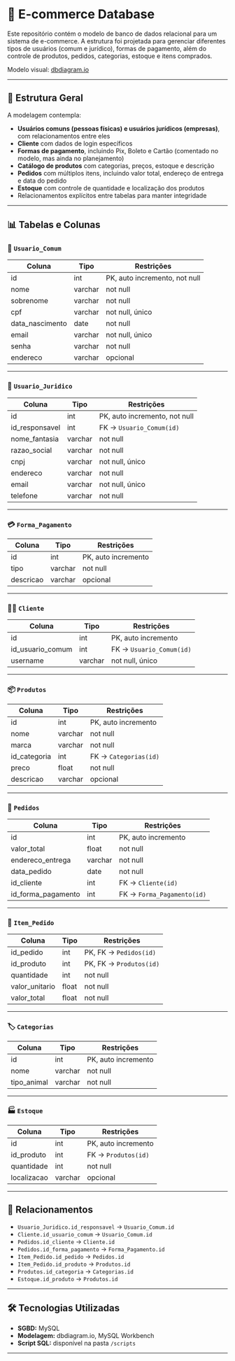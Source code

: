 # 🛒 E-commerce Database

Este repositório contém o modelo de banco de dados relacional para um sistema de e-commerce. A estrutura foi projetada para gerenciar diferentes tipos de usuários (comum e jurídico), formas de pagamento, além do controle de produtos, pedidos, categorias, estoque e itens comprados.

Modelo visual: [dbdiagram.io](https://dbdiagram.io/d/Projeto-Pet-Senai-6824d5045b2fc4582f9f8c42)

---

## 📐 Estrutura Geral

A modelagem contempla:

- **Usuários comuns (pessoas físicas) e usuários jurídicos (empresas)**, com relacionamentos entre eles
- **Cliente** com dados de login específicos
- **Formas de pagamento**, incluindo Pix, Boleto e Cartão (comentado no modelo, mas ainda no planejamento)
- **Catálogo de produtos** com categorias, preços, estoque e descrição
- **Pedidos** com múltiplos itens, incluindo valor total, endereço de entrega e data do pedido
- **Estoque** com controle de quantidade e localização dos produtos
- Relacionamentos explícitos entre tabelas para manter integridade

---

## 📊 Tabelas e Colunas

### 👤 `Usuario_Comum`

| Coluna          | Tipo         | Restrições                         |
|-----------------|--------------|------------------------------------|
| id              | int          | PK, auto incremento, not null      |
| nome            | varchar      | not null                           |
| sobrenome       | varchar      | not null                           |
| cpf             | varchar      | not null, único                    |
| data_nascimento | date         | not null                           |
| email           | varchar      | not null, único                    |
| senha           | varchar      | not null                           |
| endereco        | varchar      | opcional                           |

---

### 🏢 `Usuario_Juridico`

| Coluna         | Tipo     | Restrições                       |
|----------------|----------|----------------------------------|
| id             | int      | PK, auto incremento, not null    |
| id_responsavel | int      | FK → `Usuario_Comum(id)`         |
| nome_fantasia  | varchar  | not null                         |
| razao_social   | varchar  | not null                         |
| cnpj           | varchar  | not null, único                  |
| endereco       | varchar  | not null                         |
| email          | varchar  | not null, único                  |
| telefone       | varchar  | not null                         |

---

### 💳 `Forma_Pagamento`

| Coluna     | Tipo     | Restrições         |
|------------|----------|--------------------|
| id         | int      | PK, auto incremento|
| tipo       | varchar  | not null           |
| descricao  | varchar  | opcional           |

---

### 🧑‍💻 `Cliente`

| Coluna             | Tipo     | Restrições                            |
|--------------------|----------|---------------------------------------|
| id                 | int      | PK, auto incremento                   |
| id_usuario_comum   | int      | FK → `Usuario_Comum(id)`              |
| username           | varchar  | not null, único                       |

---

### 📦 `Produtos`

| Coluna     | Tipo     | Restrições                    |
|------------|----------|-------------------------------|
| id         | int      | PK, auto incremento           |
| nome       | varchar  | not null                      |
| marca      | varchar  | not null                      |
| id_categoria | int    | FK → `Categorias(id)`         |
| preco      | float    | not null                      |
| descricao  | varchar  | opcional                      |

---

### 🛒 `Pedidos`

| Coluna             | Tipo     | Restrições                            |
|--------------------|----------|---------------------------------------|
| id                 | int      | PK, auto incremento                   |
| valor_total        | float    | not null                              |
| endereco_entrega   | varchar  | not null                              |
| data_pedido        | date     | not null                              |
| id_cliente         | int      | FK → `Cliente(id)`                    |
| id_forma_pagamento | int      | FK → `Forma_Pagamento(id)`            |

---

### 📝 `Item_Pedido`

| Coluna             | Tipo     | Restrições                            |
|--------------------|----------|---------------------------------------|
| id_pedido          | int      | PK, FK → `Pedidos(id)`                |
| id_produto         | int      | PK, FK → `Produtos(id)`               |
| quantidade         | int      | not null                              |
| valor_unitario     | float    | not null                              |
| valor_total        | float    | not null                              |

---

### 🏷️ `Categorias`

| Coluna             | Tipo     | Restrições                            |
|--------------------|----------|---------------------------------------|
| id                 | int      | PK, auto incremento                   |
| nome               | varchar  | not null                              |
| tipo_animal        | varchar  | not null                              |

---

### 🏭 `Estoque`

| Coluna             | Tipo     | Restrições                            |
|--------------------|----------|---------------------------------------|
| id                 | int      | PK, auto incremento                   |
| id_produto         | int      | FK → `Produtos(id)`                   |
| quantidade         | int      | not null                              |
| localizacao        | varchar  | opcional                              |

---

## 🔗 Relacionamentos

- `Usuario_Juridico.id_responsavel` → `Usuario_Comum.id`
- `Cliente.id_usuario_comum` → `Usuario_Comum.id`
- `Pedidos.id_cliente` → `Cliente.id`
- `Pedidos.id_forma_pagamento` → `Forma_Pagamento.id`
- `Item_Pedido.id_pedido` → `Pedidos.id`
- `Item_Pedido.id_produto` → `Produtos.id`
- `Produtos.id_categoria` → `Categorias.id`
- `Estoque.id_produto` → `Produtos.id`

---

## 🛠️ Tecnologias Utilizadas

- **SGBD:** MySQL
- **Modelagem:** dbdiagram.io, MySQL Workbench
- **Script SQL:** disponível na pasta `/scripts`

---

